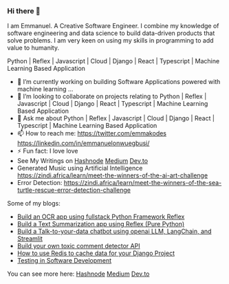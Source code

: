 ### Hi there 👋
I am Emmanuel. A Creative Software Engineer. I combine my knowledge of software engineering and data science to build data-driven products that solve problems.
I am very keen on using my skills in programming to add value to humanity.

Python | Reflex | Javascript | Cloud | Django | React | Typescript | Machine Learning Based Application

- 🌱 I’m currently working on building Software Applications powered with machine learning ...
- 👯 I’m looking to collaborate on projects relating to Python | Reflex | Javascript | Cloud | Django | React | Typescript | Machine Learning Based Application
- 💬 Ask me about Python | Reflex | Javascript | Cloud | Django | React | Typescript | Machine Learning Based Application
- 📫 How to reach me: https://twitter.com/emmakodes  https://linkedin.com/in/emmanuelonwuegbusi/
- ⚡ Fun fact: I love love
- See My Writings on [Hashnode](https://hashnode.com/@emmakodes)     [Medium](https://medium.com/@emmakodes)  [Dev.to](https://dev.to/emmakodes_)
- Generated Music using Artificial Intelligence https://zindi.africa/learn/meet-the-winners-of-the-ai-art-challenge
- Error Detection: https://zindi.africa/learn/meet-the-winners-of-the-sea-turtle-rescue-error-detection-challenge

Some of my blogs:
- [Build an OCR app using fullstack Python Framework Reflex](https://dev.to/emmakodes_/build-an-ocr-app-using-fullstack-python-framework-reflex-4ao7)
- [Build a Text Summarization app using Reflex (Pure Python)](https://dev.to/emmakodes_/build-a-text-summarization-app-using-reflex-pure-python-1a94)
- [Build a Talk-to-your-data chatbot using openai LLM, LangChain, and Streamlit](https://dev.to/emmakodes_/how-to-build-a-talk-to-your-data-chatbot-using-openai-llm-langchain-and-streamlit-27po)
- [Build your own toxic comment detector API](https://dev.to/emmakodes_/build-your-own-toxic-comment-detector-api-2fe5)
- [How to use Redis to cache data for your Django Project](https://dev.to/emmakodes_/how-to-use-redis-to-cache-data-for-your-django-project-dl5)
- [Testing in Software Development](https://emmakodes.hashnode.dev/testing-in-software-development)
  
You can see more here: [Hashnode](https://hashnode.com/@emmakodes)     [Medium](https://medium.com/@emmakodes)  [Dev.to](https://dev.to/emmakodes_)
